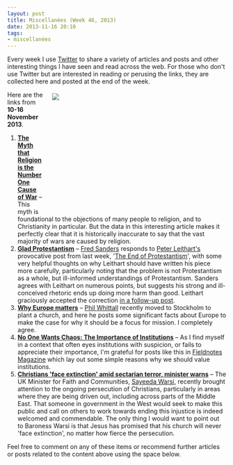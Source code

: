 ```yaml
---
layout: post
title: Miscellanées (Week 46, 2013)
date: 2013-11-16 20:10
tags:
- miscellanées
---
```

Every week I use <a href="http://twitter.com/jakebelder">Twitter</a> to share a variety of articles and posts and other interesting things I have seen and read across the web. For those who don't use Twitter but are interested in reading or perusing the links, they are collected here and posted at the end of the week.

<div style="float: right; margin: 5px 1px 0px 20px; width: 400px; height: 275px;"><img src="https://dl.dropboxusercontent.com/u/3897986/Jake%20Blog%20Images/Stockholm_Tunnelbana_1.jpg"></div>
Here are the links from <strong>10-16 November 2013</strong>.

<ol>
<li><strong><a href="http://bit.ly/HSKdO0">The Myth that Religion is the Number One Cause of War</a></strong> – This myth is foundational to the objections of many people to religion, and to Christianity in particular. But the data in this interesting article makes it perfectly clear that it is historically inaccurate to say that the vast majority of wars are caused by religion.</li>

<li><strong><a href="http://bit.ly/HQELwb">Glad Protestantism</a></strong> – <a href="http://twitter.com/FredFredSanders">Fred Sanders</a> responds to <a href="http://twitter.com/PLeithart">Peter Leithart's<a/> provocative post from last week, '<a href="http://www.firstthings.com/onthesquare/2013/11/the-end-of-protestantism">The End of Protestantism</a>', with some very helpful thoughts on why Leithart should have written his piece more carefully, particularly noting that the problem is not Protestantism as a whole, but ill-informed understandings of Protestantism. Sanders agrees with Leithart on numerous points, but suggests his strong and ill-conceived rhetoric ends up doing more harm than good. Leithart graciously accepted the correction <a href="http://www.firstthings.com/blogs/leithart/2013/11/11/deploring-whats-deplorable/">in a follow-up post</a>.</li>

<li><strong><a href="http://bit.ly/17VaBnk">Why Europe matters</a></strong> – <a href="http://twitter.com/simplepastor">Phil Whittall</a> recently moved to Stockholm to plant a church, and here he posts some significant facts about Europe to make the case for why it should be a focus for mission. I completely agree.</li>

<li><strong><a href="http://bit.ly/HOCO2J">No One Wants Chaos: The Importance of Institutions</a></strong> – As I find myself in a context that often eyes institutions with suspicion, or fails to appreciate their importance, I'm grateful for posts like this in <a href="http://twitter.com/FieldnotesMag">Fieldnotes Magazine</a> which lay out some simple reasons why we should value institutions.</li>

<li><strong><a href="http://bit.ly/1hKPkAB">Christians 'face extinction' amid sectarian terror, minister warns</a></strong> – The UK Minister for Faith and Communities, <a href="http://en.wikipedia.org/wiki/Sayeeda_Warsi,_Baroness_Warsi">Sayeeda Warsi</a>, recently brought attention to the ongoing persecution of Christians, particularly in areas where they are being driven out, including across parts of the Middle East. That someone in government in the West would seek to make this public and call on others to work towards ending this injustice is indeed welcomed and commendable. The only thing I would want to point out to Baroness Warsi is that Jesus has promised that his church will never 'face extinction', no matter how fierce the persecution.</li>
</ol>

Feel free to comment on any of these items or recommend further articles or posts related to the content above using the space below.
